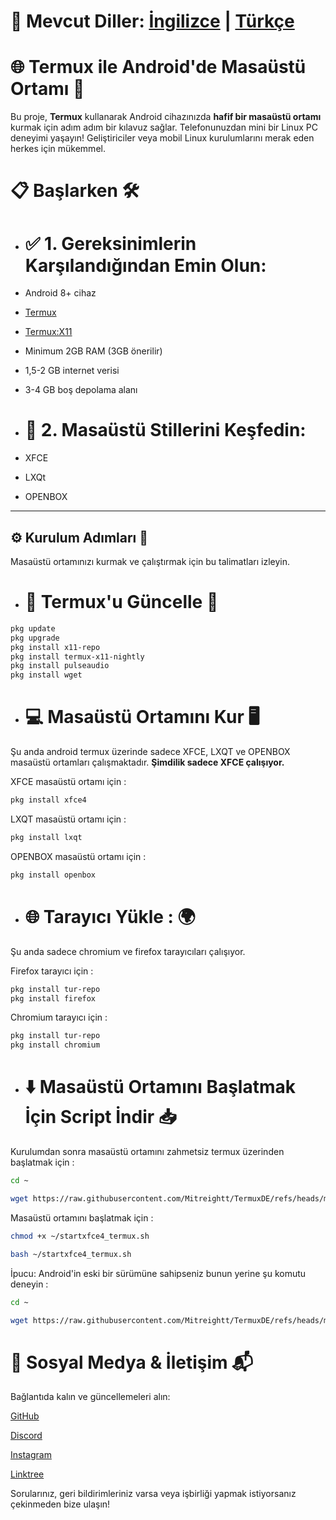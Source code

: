 # 📄 Mevcut Diller: [İngilizce](README.md) | [Türkçe](README.tr.md)

# 🌐 Termux ile Android'de Masaüstü Ortamı 🚀

Bu proje, **Termux** kullanarak Android cihazınızda **hafif bir masaüstü ortamı** kurmak için adım adım bir kılavuz sağlar. Telefonunuzdan mini bir Linux PC deneyimi yaşayın! Geliştiriciler veya mobil Linux kurulumlarını merak eden herkes için mükemmel.

# 📋 Başlarken 🛠️

- # ✅ 1. Gereksinimlerin Karşılandığından Emin Olun:

- Android 8+ cihaz 

- [Termux](https://github.com/termux/termux-app/releases/download/v0.118.2/termux-app_v0.118.2+github-debug_arm64-v8a.apk)

- [Termux:X11](https://github.com/termux/termux-x11/releases/download/nightly/app-arm64-v8a-debug.apk)

- Minimum 2GB RAM (3GB önerilir)

- 1,5-2 GB internet verisi

- 3-4 GB boş depolama alanı

- # 🎨 2. Masaüstü Stillerini Keşfedin:

- XFCE

- LXQt

- OPENBOX

---

## ⚙️ Kurulum Adımları 🧩

Masaüstü ortamınızı kurmak ve çalıştırmak için bu talimatları izleyin.

- # 🔄 Termux'u Güncelle 🔧

```bash
pkg update
pkg upgrade
pkg install x11-repo
pkg install termux-x11-nightly
pkg install pulseaudio
pkg install wget
```

- # 💻 Masaüstü Ortamını Kur 🖥️
Şu anda android termux üzerinde sadece XFCE, LXQT ve OPENBOX masaüstü ortamları çalışmaktadır. **Şimdilik sadece XFCE çalışıyor.**

XFCE masaüstü ortamı için :
```bash
pkg install xfce4
```
LXQT masaüstü ortamı için :
```bash
pkg install lxqt
```
OPENBOX masaüstü ortamı için :
```bash
pkg install openbox
```

- # 🌐 Tarayıcı Yükle : 🌍
Şu anda sadece chromium ve firefox tarayıcıları çalışıyor.

Firefox tarayıcı için :
```bash
pkg install tur-repo
pkg install firefox
```
Chromium tarayıcı için :
```bash
pkg install tur-repo
pkg install chromium
```
- # ⬇️ Masaüstü Ortamını Başlatmak İçin Script İndir 📥
Kurulumdan sonra masaüstü ortamını zahmetsiz termux üzerinden başlatmak için :
```bash
cd ~

wget https://raw.githubusercontent.com/Mitreightt/TermuxDE/refs/heads/main/Script
```
Masaüstü ortamını başlatmak için :
```bash
chmod +x ~/startxfce4_termux.sh
```
```bash
bash ~/startxfce4_termux.sh
```
İpucu: Android'in eski bir sürümüne sahipseniz bunun yerine şu komutu deneyin :
```bash
cd ~

wget https://raw.githubusercontent.com/Mitreightt/TermuxDE/refs/heads/main/script
```
# 📱 Sosyal Medya & İletişim 📬
Bağlantıda kalın ve güncellemeleri alın:

[GitHub](https://github.com/Mitreightt)

[Discord](https://discord.com/invite/uZ2jRXWCnU)

[Instagram](https://www.instagram.com/nonicknofunn)

[Linktree](https://linktr.ee/mitreight)

Sorularınız, geri bildirimleriniz varsa veya işbirliği yapmak istiyorsanız çekinmeden bize ulaşın!

